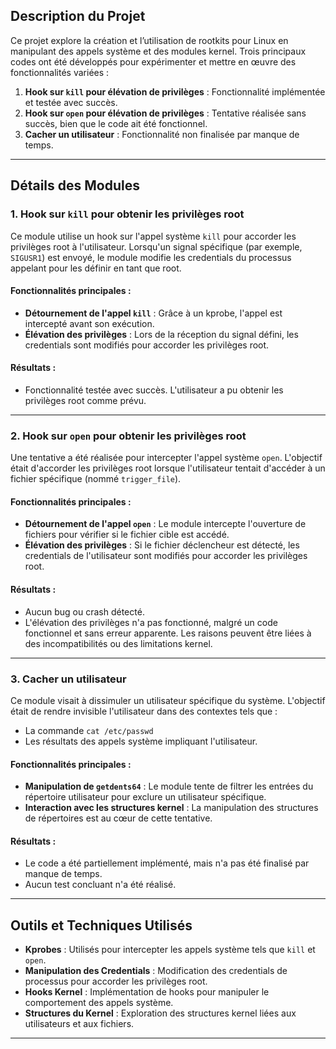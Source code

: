 ## Description du Projet

Ce projet explore la création et l’utilisation de rootkits pour Linux en manipulant des appels système et des modules kernel. Trois principaux codes ont été développés pour expérimenter et mettre en œuvre des fonctionnalités variées :

1. **Hook sur `kill` pour élévation de privilèges** : Fonctionnalité implémentée et testée avec succès.
2. **Hook sur `open` pour élévation de privilèges** : Tentative réalisée sans succès, bien que le code ait été fonctionnel.
3. **Cacher un utilisateur** : Fonctionnalité non finalisée par manque de temps.

---

## Détails des Modules

### 1. **Hook sur `kill` pour obtenir les privilèges root**

Ce module utilise un hook sur l'appel système `kill` pour accorder les privilèges root à l'utilisateur. Lorsqu'un signal spécifique (par exemple, `SIGUSR1`) est envoyé, le module modifie les credentials du processus appelant pour les définir en tant que root.

#### Fonctionnalités principales :

- **Détournement de l'appel `kill`** : Grâce à un kprobe, l'appel est intercepté avant son exécution.
- **Élévation des privilèges** : Lors de la réception du signal défini, les credentials sont modifiés pour accorder les privilèges root.

#### Résultats :

- Fonctionnalité testée avec succès. L'utilisateur a pu obtenir les privilèges root comme prévu.

---

### 2. **Hook sur `open` pour obtenir les privilèges root**

Une tentative a été réalisée pour intercepter l'appel système `open`. L'objectif était d'accorder les privilèges root lorsque l'utilisateur tentait d'accéder à un fichier spécifique (nommé `trigger_file`).

#### Fonctionnalités principales :

- **Détournement de l'appel `open`** : Le module intercepte l'ouverture de fichiers pour vérifier si le fichier cible est accédé.
- **Élévation des privilèges** : Si le fichier déclencheur est détecté, les credentials de l'utilisateur sont modifiés pour accorder les privilèges root.

#### Résultats :

- Aucun bug ou crash détecté.
- L'élévation des privilèges n'a pas fonctionné, malgré un code fonctionnel et sans erreur apparente. Les raisons peuvent être liées à des incompatibilités ou des limitations kernel.

---

### 3. **Cacher un utilisateur**

Ce module visait à dissimuler un utilisateur spécifique du système. L'objectif était de rendre invisible l'utilisateur dans des contextes tels que :

- La commande `cat /etc/passwd`
- Les résultats des appels système impliquant l'utilisateur.

#### Fonctionnalités principales :

- **Manipulation de `getdents64`** : Le module tente de filtrer les entrées du répertoire utilisateur pour exclure un utilisateur spécifique.
- **Interaction avec les structures kernel** : La manipulation des structures de répertoires est au cœur de cette tentative.

#### Résultats :

- Le code a été partiellement implémenté, mais n'a pas été finalisé par manque de temps.
- Aucun test concluant n'a été réalisé.

---

## Outils et Techniques Utilisés

- **Kprobes** : Utilisés pour intercepter les appels système tels que `kill` et `open`.
- **Manipulation des Credentials** : Modification des credentials de processus pour accorder les privilèges root.
- **Hooks Kernel** : Implémentation de hooks pour manipuler le comportement des appels système.
- **Structures du Kernel** : Exploration des structures kernel liées aux utilisateurs et aux fichiers.

---
